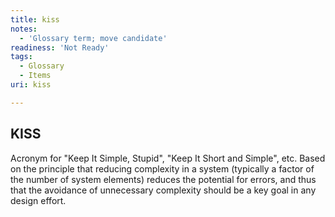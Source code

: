 ```yaml
---
title: kiss
notes:
  - 'Glossary term; move candidate'
readiness: 'Not Ready'
tags:
  - Glossary
  - Items
uri: kiss

---
```

## <span>KISS</span>

Acronym for "Keep It Simple, Stupid", "Keep It Short and Simple", etc. Based on the principle that reducing complexity in a system (typically a factor of the number of system elements) reduces the potential for errors, and thus that the avoidance of unnecessary complexity should be a key goal in any design effort.

